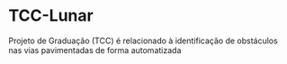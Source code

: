 # TCC-Lunar
Projeto de Graduação (TCC) é relacionado à identificação de obstáculos nas vias pavimentadas de forma automatizada
